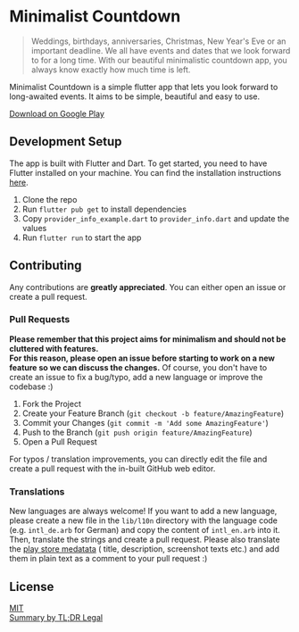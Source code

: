 # Minimalist Countdown

> Weddings, birthdays, anniversaries, Christmas, New Year's Eve or an important deadline. We all
> have events and dates that we look forward to for a long time. With our beautiful minimalistic
> countdown app, you always know exactly how much time is left.

Minimalist Countdown is a simple flutter app that lets you look forward to long-awaited events. It
aims to be simple, beautiful and easy to use.

[Download on Google Play](https://play.google.com/store/apps/details?id=de.appento.countdown)

## Development Setup

The app is built with Flutter and Dart. To get started, you need to have Flutter installed on your
machine. You can find the installation
instructions [here](https://flutter.dev/docs/get-started/install).

1. Clone the repo
2. Run `flutter pub get` to install dependencies
3. Copy `provider_info_example.dart` to `provider_info.dart` and update the values
3. Run `flutter run` to start the app

## Contributing

Any contributions are **greatly appreciated**. You can either open an issue or create a pull
request.

### Pull Requests

**Please remember that this project aims for minimalism and should not be cluttered with features.  
For this reason, please open an issue before starting to work on a new feature so we can discuss the
changes.**
Of course, you don't have to create an issue to fix a bug/typo, add a new language or improve the
codebase :)

1. Fork the Project
2. Create your Feature Branch (`git checkout -b feature/AmazingFeature`)
3. Commit your Changes (`git commit -m 'Add some AmazingFeature'`)
4. Push to the Branch (`git push origin feature/AmazingFeature`)
5. Open a Pull Request

For typos / translation improvements, you can directly edit the file and create a pull request with
the in-built GitHub web editor.

### Translations

New languages are always welcome! If you want to add a new language, please create a new file in
the `lib/l10n` directory with the language code (e.g. `intl_de.arb` for German) and copy the content
of `intl_en.arb` into it. Then, translate the strings and create a pull request. Please also
translate
the [play store medatata](https://play.google.com/store/apps/details?id=de.appento.countdown) (
title, description, screenshot texts etc.) and add them in plain text as a comment to your pull
request :)

## License

[MIT](/LICENSE)  
[Summary by TL;DR Legal](https://www.tldrlegal.com/license/mit-license)